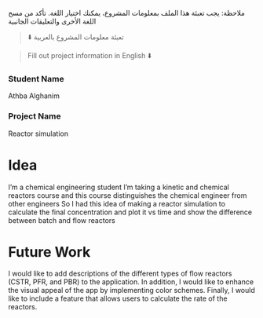 
ملاحظة: يجب تعبئة هذا الملف بمعلومات المشروع، يمكنك اختيار اللغة. تأكد من مسح اللغة الأخرى والتعليقات الجانبية 
> ⬇️ تعبئة معلومات المشروع بالعربية  

<div dir="rtl">
  


</div>

> Fill out project information in English ⬇️
### Student Name
Athba Alghanim

### Project Name
Reactor simulation
# Idea
I’m a chemical engineering student I’m taking a kinetic and chemical reactors course and this course distinguishes the chemical engineer from other engineers
So I had this idea of making a reactor simulation to calculate the final concentration and plot it vs time and show the difference between batch and flow reactors 


# Future Work 
I would like to add descriptions of the different types of flow reactors (CSTR, PFR, and PBR) to the application. In addition, I would like to enhance the visual appeal of the app by implementing color schemes. Finally, I would like to include a feature that allows users to calculate the rate of the reactors. 

